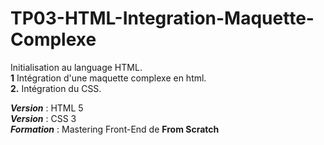 # TP03-HTML-Integration-Maquette-Complexe

Initialisation au language HTML.<br>
**1** Intégration d'une maquette complexe en html.<br>
**2.** Intégration du CSS.<br>

***Version*** : HTML 5<br>
***Version*** : CSS 3<br>
***Formation*** : Mastering Front-End de **From Scratch**

